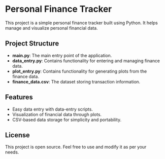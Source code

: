 # Personal Finance Tracker

This project is a simple personal finance tracker built using Python. It helps manage and visualize personal financial data.

## Project Structure

- **main.py**: The main entry point of the application.
- **data_entry.py**: Contains functionality for entering and managing finance data.
- **plot_entry.py**: Contains functionality for generating plots from the finance data.
- **finance_data.csv**: The dataset storing transaction information.

## Features

- Easy data entry with data-entry scripts.
- Visualization of financial data through plots.
- CSV-based data storage for simplicity and portability.

## License

This project is open source. Feel free to use and modify it as per your needs.

